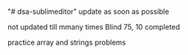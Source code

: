 "# dsa-sublimeditor" 
update as soon as possible 

not updated till mmany times
Blind 75, 10 completed

practice array and strings problems
